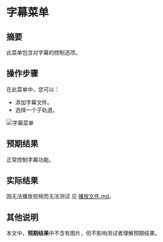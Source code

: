 # 字幕菜单

## 摘要

此菜单包含对字幕的控制选项。

## 操作步骤

在此菜单中，您可以：

- 添加字幕文件。
- 选择一个子轨道。

![字幕菜单](./img/字幕菜单.png)

## 预期结果

正常控制字幕功能。

## 实际结果

因无法播放视频而无法测试 见 [播放文件.md](./播放文件.md)。

## 其他说明

本文中，**预期结果**中不含有图片，但不影响测试者理解预期结果。
